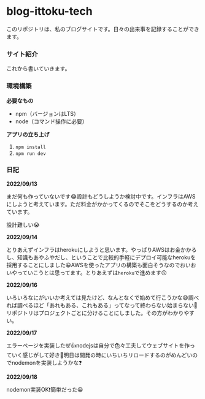# blog-ittoku-tech
このリポジトリは、私のブログサイトです。日々の出来事を記録することができます。

### サイト紹介

これから書いていきます。

### 環境構築

**必要なもの**

- npm（バージョンはLTS）
- node（コマンド操作に必要）

**アプリの立ち上げ**

1. `npm install`
2. `npm run dev`

### 日記

**2022/09/13**

まだ何も作っていないです😂設計もどうしようか検討中です。インフラはAWSにしようと考えています。ただ料金がかかってくるのでそこをどうするのか考えています。

設計難しい😭

**2022/09/14**

とりあえずインフラはherokuにしようと思います。やっぱりAWSはお金かかるし、知識もあやふやだし、ということで比較的手軽にデプロイ可能なherokuを採用することにしました😀AWSを使ったアプリの構築も面白そうなのでおいおいやっていこうとは思ってます。とりあえずは`heroku`で進めます😗

**2022/09/16**

いろいろなにがいいか考えては見たけど、なんとなくで始めて行こうかな😅調べれば調べるほど「あれもある、これもある」ってなって終わらない始まらない🥹リポジトリはプロジェクトごとに分けることにしました。その方がわかりやすい。

**2022/09/17**

エラーページを実装したぜ👍nodejsは自分で色々工夫してウェブサイトを作っていく感じがして好き💓明日は開発の時にいちいちリロードするのがめんどいのでnodemonを実装しようかな❓

**2022/09/18**

nodemon実装OK❗️簡単だった😀
